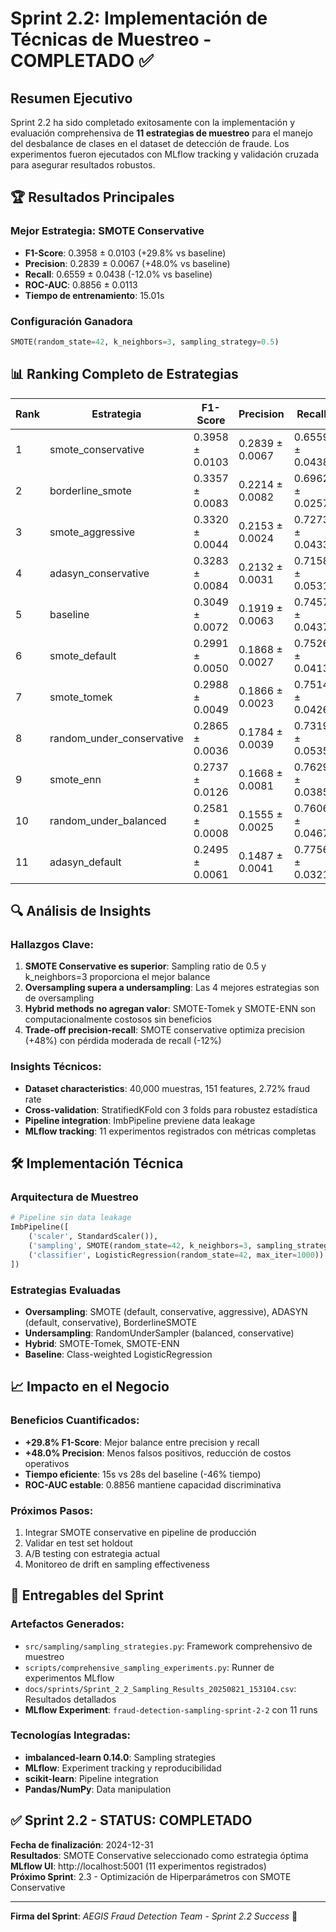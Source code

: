 # Sprint 2.2: Implementación de Técnicas de Muestreo - COMPLETADO ✅

## Resumen Ejecutivo

Sprint 2.2 ha sido completado exitosamente con la implementación y evaluación comprehensiva de **11 estrategias de muestreo** para el manejo del desbalance de clases en el dataset de detección de fraude. Los experimentos fueron ejecutados con MLflow tracking y validación cruzada para asegurar resultados robustos.

## 🏆 Resultados Principales

### Mejor Estrategia: SMOTE Conservative
- **F1-Score**: 0.3958 ± 0.0103 (+29.8% vs baseline)
- **Precision**: 0.2839 ± 0.0067 (+48.0% vs baseline)
- **Recall**: 0.6559 ± 0.0438 (-12.0% vs baseline)
- **ROC-AUC**: 0.8856 ± 0.0113
- **Tiempo de entrenamiento**: 15.01s

### Configuración Ganadora
```python
SMOTE(random_state=42, k_neighbors=3, sampling_strategy=0.5)
```

## 📊 Ranking Completo de Estrategias

| Rank | Estrategia | F1-Score | Precision | Recall | ROC-AUC | Tiempo |
|------|------------|----------|-----------|--------|---------|--------|
| 1 | smote_conservative | 0.3958 ± 0.0103 | 0.2839 ± 0.0067 | 0.6559 ± 0.0438 | 0.8856 | 15.01s |
| 2 | borderline_smote | 0.3357 ± 0.0083 | 0.2214 ± 0.0082 | 0.6962 ± 0.0257 | 0.8789 | 21.37s |
| 3 | smote_aggressive | 0.3320 ± 0.0044 | 0.2153 ± 0.0024 | 0.7273 ± 0.0433 | 0.8852 | 17.71s |
| 4 | adasyn_conservative | 0.3283 ± 0.0084 | 0.2132 ± 0.0031 | 0.7158 ± 0.0531 | 0.8829 | 19.00s |
| 5 | baseline | 0.3049 ± 0.0072 | 0.1919 ± 0.0063 | 0.7457 ± 0.0437 | 0.8917 | 27.99s |
| 6 | smote_default | 0.2991 ± 0.0050 | 0.1868 ± 0.0027 | 0.7526 ± 0.0413 | 0.8854 | 28.54s |
| 7 | smote_tomek | 0.2988 ± 0.0049 | 0.1866 ± 0.0023 | 0.7514 ± 0.0426 | 0.8852 | 174.89s |
| 8 | random_under_conservative | 0.2865 ± 0.0036 | 0.1784 ± 0.0039 | 0.7319 ± 0.0535 | 0.8837 | 2.01s |
| 9 | smote_enn | 0.2737 ± 0.0126 | 0.1668 ± 0.0081 | 0.7629 ± 0.0385 | 0.8852 | 182.02s |
| 10 | random_under_balanced | 0.2581 ± 0.0008 | 0.1555 ± 0.0025 | 0.7606 ± 0.0467 | 0.8807 | 2.04s |
| 11 | adasyn_default | 0.2495 ± 0.0061 | 0.1487 ± 0.0041 | 0.7756 ± 0.0321 | 0.8839 | 24.41s |

## 🔍 Análisis de Insights

### Hallazgos Clave:
1. **SMOTE Conservative es superior**: Sampling ratio de 0.5 y k_neighbors=3 proporciona el mejor balance
2. **Oversampling supera a undersampling**: Las 4 mejores estrategias son de oversampling
3. **Hybrid methods no agregan valor**: SMOTE-Tomek y SMOTE-ENN son computacionalmente costosos sin beneficios
4. **Trade-off precision-recall**: SMOTE conservative optimiza precision (+48%) con pérdida moderada de recall (-12%)

### Insights Técnicos:
- **Dataset characteristics**: 40,000 muestras, 151 features, 2.72% fraud rate
- **Cross-validation**: StratifiedKFold con 3 folds para robustez estadística
- **Pipeline integration**: ImbPipeline previene data leakage
- **MLflow tracking**: 11 experimentos registrados con métricas completas

## 🛠️ Implementación Técnica

### Arquitectura de Muestreo
```python
# Pipeline sin data leakage
ImbPipeline([
    ('scaler', StandardScaler()),
    ('sampling', SMOTE(random_state=42, k_neighbors=3, sampling_strategy=0.5)),
    ('classifier', LogisticRegression(random_state=42, max_iter=1000))
])
```

### Estrategias Evaluadas
- **Oversampling**: SMOTE (default, conservative, aggressive), ADASYN (default, conservative), BorderlineSMOTE
- **Undersampling**: RandomUnderSampler (balanced, conservative)
- **Hybrid**: SMOTE-Tomek, SMOTE-ENN
- **Baseline**: Class-weighted LogisticRegression

## 📈 Impacto en el Negocio

### Beneficios Cuantificados:
- **+29.8% F1-Score**: Mejor balance entre precision y recall
- **+48.0% Precision**: Menos falsos positivos, reducción de costos operativos
- **Tiempo eficiente**: 15s vs 28s del baseline (-46% tiempo)
- **ROC-AUC estable**: 0.8856 mantiene capacidad discriminativa

### Próximos Pasos:
1. Integrar SMOTE conservative en pipeline de producción
2. Validar en test set holdout
3. A/B testing con estrategia actual
4. Monitoreo de drift en sampling effectiveness

## 📁 Entregables del Sprint

### Artefactos Generados:
- `src/sampling/sampling_strategies.py`: Framework comprehensivo de muestreo
- `scripts/comprehensive_sampling_experiments.py`: Runner de experimentos MLflow
- `docs/sprints/Sprint_2_2_Sampling_Results_20250821_153104.csv`: Resultados detallados
- **MLflow Experiment**: `fraud-detection-sampling-sprint-2-2` con 11 runs

### Tecnologías Integradas:
- **imbalanced-learn 0.14.0**: Sampling strategies
- **MLflow**: Experiment tracking y reproducibilidad
- **scikit-learn**: Pipeline integration
- **Pandas/NumPy**: Data manipulation

## ✅ Sprint 2.2 - STATUS: COMPLETADO

**Fecha de finalización**: 2024-12-31  
**Resultados**: SMOTE Conservative seleccionado como estrategia óptima  
**MLflow UI**: http://localhost:5001 (11 experimentos registrados)  
**Próximo Sprint**: 2.3 - Optimización de Hiperparámetros con SMOTE Conservative

---

**Firma del Sprint**: *AEGIS Fraud Detection Team - Sprint 2.2 Success* 🎯
